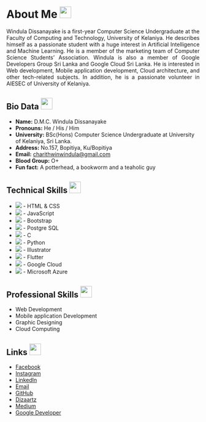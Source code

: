 # About Me <img src="https://raw.githubusercontent.com/MartinHeinz/MartinHeinz/master/wave.gif" width="30px">
<!--<img width="1000" align='center' src="https://github.com/winduladissanayake/winduladissanayake/blob/main/readme_header.png">-->
<p align='justify'>
Windula Dissanayake is a first-year Computer Science Undergraduate at the Faculty of Computing and Technology, University of Kelaniya. He describes himself as a passionate student with a huge interest in Artificial Intelligence and Machine Learning. He is a member of the marketing team of Computer Science Students’ Association. Windula is also a member of Google Developers Group Sri Lanka and Google Cloud Sri Lanka. He is interested in Web development, Mobile application development, Cloud architecture, and other tech-related subjects. In addition, he is a passionate volunteer in AIESEC of University of Kelaniya.
</p>

## Bio Data <img src="https://raw.githubusercontent.com/MartinHeinz/MartinHeinz/master/wave.gif" width="30px">
<!--</p><img width="300" align='right' src="https://media.giphy.com/media/qgQUggAC3Pfv687qPC/giphy.gif"><br>-->
- <b>Name:</b> D.M.C. Windula Dissanayake 
- <b>Pronouns:</b> He / His / Him
- <b>University:</b> BSc(Hons) Computer Science Undergraduate at University of Kelaniya, Sri Lanka. 
- <b>Address:</b> No.157, Bopitiya, Ku/Bopitiya
- <b>Email:</b> charithwinwindula@gmail.com
- <b>Blood Group:</b> O+
- <b>Fun fact:</b> A potterhead, a bookworm and a teaholic guy 
</p>

## Technical Skills <img src="https://raw.githubusercontent.com/MartinHeinz/MartinHeinz/master/wave.gif" width="30px">
- ![](https://us-central1-progress-markdown.cloudfunctions.net/progress/70) - HTML & CSS <br>
- ![](https://us-central1-progress-markdown.cloudfunctions.net/progress/50) - JavaScript <br>
- ![](https://us-central1-progress-markdown.cloudfunctions.net/progress/60) - Bootstrap <br>
- ![](https://us-central1-progress-markdown.cloudfunctions.net/progress/50) - Postgre SQL<br>
- ![](https://us-central1-progress-markdown.cloudfunctions.net/progress/50) - C <br>
- ![](https://us-central1-progress-markdown.cloudfunctions.net/progress/60) - Python <br>
- ![](https://us-central1-progress-markdown.cloudfunctions.net/progress/70) - Illustrator <br>
- ![](https://us-central1-progress-markdown.cloudfunctions.net/progress/10) - Flutter <br>
- ![](https://us-central1-progress-markdown.cloudfunctions.net/progress/10) - Google Cloud <br>
- ![](https://us-central1-progress-markdown.cloudfunctions.net/progress/10) - Microsoft Azure <br>

## Professional Skills <img src="https://raw.githubusercontent.com/MartinHeinz/MartinHeinz/master/wave.gif" width="30px">
- Web Development
- Mobile application Development
- Graphic Designing
- Cloud Computing

## Links <img src="https://raw.githubusercontent.com/MartinHeinz/MartinHeinz/master/wave.gif" width="30px">
- [Facebook](https://www.facebook.com/winduladissanayake)
- [Instagram](https://www.instagram.com/ncloyal__/)
- [LinkedIn](https://www.linkedin.com/in/winduladissanayake/)
- [Email](charithwinwindula@gmail.com)
- [GitHub](https://github.com/windula)
- [Dizaartz](https://www.instagram.com/dizaartz/)
- [Medium](https://medium.com/@windula)
- [Google Developer](https://g.dev/windula)

<!---
winduladissanayake/winduladissanayake is a ✨ special ✨ repository because its `README.md` (this file) appears on your GitHub profile.
You can click the Preview link to take a look at your changes.
--->
